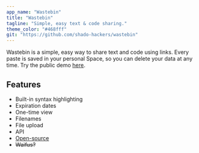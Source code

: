```yaml
---
app_name: "Wastebin"
title: "Wastebin"
tagline: "Simple, easy text & code sharing."
theme_color: "#468fff"
git: "https://github.com/shado-hackers/wastebin"
---
```


Wastebin is a simple, easy way to share text and code using links.
Every paste is saved in your personal Space, so you can delete your data at any time.
Try the public demo [here](https://wastebin.deta.dev/doc/readme.md).

## Features

- Built-in syntax highlighting
- Expiration dates
- One-time view
- Filenames
- File upload
- API
- [Open-source](https://github.com/lemonyte/wastebin)
- ~~Waifus?~~
